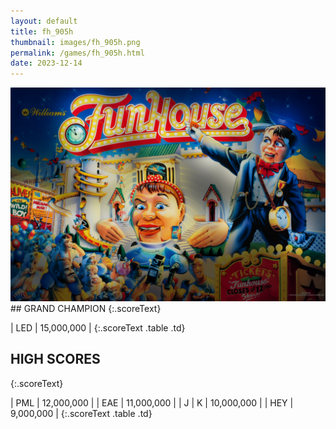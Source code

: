 ```yaml
---
layout: default
title: fh_905h
thumbnail: images/fh_905h.png
permalink: /games/fh_905h.html
date: 2023-12-14
---
```


<img src="../images/fh_905h.png" class="gameThumbnail img-fluid mx-auto align-middle">
## GRAND CHAMPION
{:.scoreText}

| LED | 15,000,000 | 
{:.scoreText .table .td}

## HIGH SCORES
{:.scoreText}

| PML | 12,000,000 | 
| EAE | 11,000,000 | 
| J | K | 10,000,000 | 
| HEY | 9,000,000 | 
{:.scoreText .table .td}
